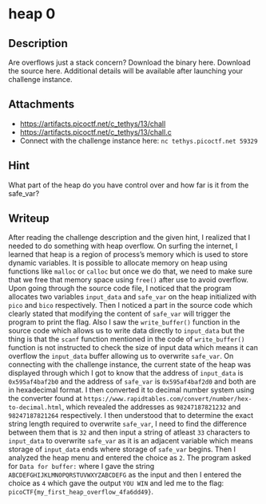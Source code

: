 # heap 0

## Description
Are overflows just a stack concern?
Download the binary here.
Download the source here.
Additional details will be available after launching your challenge instance.

## Attachments
- https://artifacts.picoctf.net/c_tethys/13/chall
- https://artifacts.picoctf.net/c_tethys/13/chall.c
- Connect with the challenge instance here: `nc tethys.picoctf.net 59329`

## Hint
What part of the heap do you have control over and how far is it from the safe_var?

## Writeup
After reading the challenge description and the given hint, I realized that I needed to do something with heap overflow.
On surfing the internet, I learned that heap is a region of process’s memory which is used to store dynamic variables. 
It is possible to allocate memory on heap using functions like `malloc` or `calloc` but once we do that, we need to make sure that we free that memory space using `free()` after use to avoid overflow.
Upon going through the source code file, I noticed that the program allocates two variables `input_data` and `safe_var` on the heap initialized with `pico` and `bico` respectively.
Then I noticed a part in the source code which clearly stated that modifying the content of `safe_var` will trigger the program to print the flag.
Also I saw the `write_buffer()` function in the source code which allows us to write data directly to `input_data` but the thing is that the `scanf` function mentioned in the code of `write_buffer()` function is not instructed to check the size of input data which means it can overflow the `input_data` buffer allowing us to overwrite `safe_var`.
On connecting with the challenge instance, the current state of the heap was displayed through which I got to know that the address of `input_data` is `0x595af4baf2b0` and the address of `safe_var` is `0x595af4baf2d0` and both are in hexadecimal format.
I then converted it to decimal number system using the converter found at `https://www.rapidtables.com/convert/number/hex-to-decimal.html`, which revealed the addresses as `98247187821232` and `98247187821264` respectively.
I then understood that to determine the exact string length required to overwrite `safe_var`, I need to find the difference between them that is `32` and then input a string of atleast `33` characters to `input_data` to overwrite `safe_var` as it is an adjacent variable which means storage of `input_data` ends where storage of `safe_var` begins.
Then I analyzed the heap menu and entered the choice as `2`.
The program asked for `Data for buffer:` where I gave the string `ABCDEFGHIJKLMNOPQRSTUVWXYZABCDEFG` as the input and then I entered the choice as `4` which gave the output `YOU WIN` and led me to the flag: `picoCTF{my_first_heap_overflow_4fa6dd49}`.
